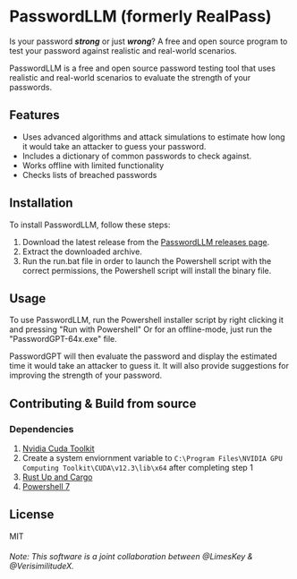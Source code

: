 # PasswordLLM (formerly RealPass)
Is your password **_strong_** or just **_wrong_**? A free and open source program to test your password against realistic and real-world scenarios.

PasswordLLM is a free and open source password testing tool that uses realistic and real-world scenarios to evaluate the strength of your passwords.

## Features

- Uses advanced algorithms and attack simulations to estimate how long it would take an attacker to guess your password.
- Includes a dictionary of common passwords to check against.
- Works offline with limited functionality
- Checks lists of breached passwords

## Installation

To install PasswordLLM, follow these steps:

1. Download the latest release from the [PasswordLLM releases page](https://github.com/VerisimilitudeX/PasswordLLM/releases).
2. Extract the downloaded archive.
3. Run the run.bat file in order to launch the Powershell script with the correct permissions, the Powershell script will install the binary file.

## Usage

To use PasswordLLM, run the Powershell installer script by right clicking it and pressing "Run with Powershell" Or for an offline-mode, just run the "PasswordGPT-64x.exe" file.

PasswordGPT will then evaluate the password and display the estimated time it would take an attacker to guess it. It will also provide suggestions for improving the strength of your password.

## Contributing & Build from source

### Dependencies
1. [Nvidia Cuda Toolkit](https://developer.nvidia.com/cuda-downloads)
2. Create a system enviornment variable to `C:\Program Files\NVIDIA GPU Computing Toolkit\CUDA\v12.3\lib\x64` after completing step 1
3. [Rust Up and Cargo](https://www.rust-lang.org/tools/install)
4. [Powershell 7](https://github.com/PowerShell/PowerShell)
## License
MIT

###### Note: This software is a joint collaboration between @LimesKey & @VerisimilitudeX.
